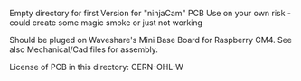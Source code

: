Empty directory for first Version for "ninjaCam" PCB
Use on your own risk - could create some magic smoke or just not working 

Should be pluged on Waveshare's Mini Base Board for Raspberry CM4. See also Mechanical/Cad files for assembly. 

License of PCB in this directory:
CERN-OHL-W 

